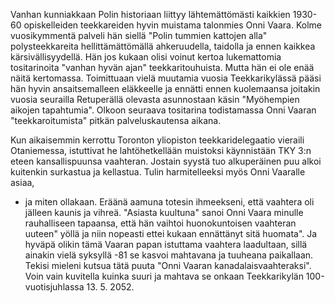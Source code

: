 
Vanhan kunniakkaan Polin historiaan liittyy lähtemättömästi kaikkien 1930-60 opiskelleiden 
teekkareiden hyvin muistama talonmies Onni Vaara. Kolme vuosikymmentä palveli hän siellä "Polin 
tummien kattojen alla" polysteekkareita hellittämättömällä ahkeruudella, taidolla ja ennen kaikkea 
kärsivällisyydellä. Hän jos kukaan olisi voinut kertoa lukemattomia tositarinoita "vanhan hyvän ajan" 
teekkaritouhuista. Mutta hän ei ole enää näitä kertomassa. Toimittuaan vielä muutamia vuosia 
Teekkarikylässä pääsi hän hyvin ansaitsemalleen eläkkeelle ja ennätti ennen kuolemaansa joitakin 
vuosia seurailla Retuperällä olevasta asunnostaan käsin "Myöhempien aikojen tapahtumia". Olkoon 
seuraava tositarina todistamassa Onni Vaaran "teekkaroitumista" pitkän palveluskautensa aikana.

Kun aikaisemmin kerrottu Toronton yliopiston teekkaridelegaatio vieraili Otaniemessa, istuttivat he 
lahtöhetkellään muistoksi käynnistään TKY 3:n eteen kansallispuunsa vaahteran. Jostain syystä tuo 
alkuperäinen puu alkoi kuitenkin surkastua ja kellastua. Tulin harmitelleeksi myös Onni Vaaralle asiaa, 
- ja miten ollakaan. Eräänä aamuna totesin ihmeekseni, että vaahtera oli jälleen kaunis ja vihreä. 
"Asiasta kuultuna" sanoi Onni Vaara minulle rauhalliseen tapaansa, että hän vaihtoi huonokuntoisen 
vaahteran uuteen" yöllä ja niin nopeasti ettei kukaan ennättänyt sitä huomata". Ja hyväpä olikin tämä 
Vaaran papan istuttama vaahtera laadultaan, sillä ainakin vielä syksyllä -81 se kasvoi mahtavana ja 
tuuheana paikallaan. Tekisi mieleni kutsua tätä puuta "Onni Vaaran kanadalaisvaahteraksi". Voin vain 
kuvitella kuinka suuri ja mahtava se onkaan Teekkarikylän 100-vuotisjuhlassa 13. 5. 2052.